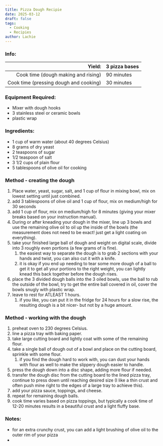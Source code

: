 ```yaml
---
title: Pizza Dough Recipie
date: 2025-03-12
draft: false
tags:
  - Cooking
  - Recipies
author: Lachie
---
```

### Info:

|                                 Yield: | 3 pizza bases |
| -------------------------------------: | ------------- |
|    Cook time (dough making and rising) | 90 minutes    |
| Cook time (pressing dough and cooking) | 30 minutes    |

### Equipment Required:
- Mixer with dough hooks
- 3 stainless steel or ceramic bowls
- plastic wrap

### Ingredients:
- 1 cup of warm water (about 40 degrees Celsius)
- 8 grams of dry yeast
- 2 teaspoons of sugar
- 1/2 teaspoon of salt
- 3 1/2 cups of plain flour
- 5 tablespoons of olive oil for cooking

### Method - creating the dough
1. Place water, yeast, sugar, salt, and 1 cup of flour in mixing bowl, mix on lowest setting until just combined.
2. add 3 tablespoons of olive oil and 1 cup of flour, mix on medium/high for 30 seconds
3. add 1 cup of flour, mix on medium/high for 8 minutes (giving your mixer breaks based on your instruction manual).
4. During or after kneading your dough in the mixer, line up 3 bowls and use the remaining olive oil to oil up the inside of the bowls (the measurement does not need to be exact! just get a light coating on everything).
5. take your finished large ball of dough and weight on digital scale, divide into 3 roughly even portions (a few grams of is fine).
	1. the easiest way to separate the dough is to grab 2 sections with your hands and twist, you can also cut it with a knife.
	2. it is okay if you end up needing to tear some more dough of a ball to get it to get all your portions to the right weight, you can lightly knead this back together before the dough rises.
6. place the 3 divided dough balls into the 3 oiled bowls, use the ball to rub the outside of the bowl, try to get the entire ball covered in oil, cover the bowls snugly with plastic wrap.
7. leave to rest for ATLEAST 1 hours.
	1. if you like, you can put it in the fridge for 24 hours for a slow rise, the resulting dough is a bit nicer- but not by a huge amount.

### Method - working with the dough
1. preheat oven to 230 degrees Celsius.
2. line a pizza tray with baking paper.
3. take large cutting board and lightly coat with some of the remaining flour.
4. take a single ball of dough out of a bowl and place on the cutting board, sprinkle with some flour.
	1. if you find the dough hard to work with, you can dust your hands with flour as well to make the slippery dough easier to handle.
5. press the dough down into a disc shape, adding more flour if needed.
6. transfer the dough disc from the cutting board to the lined pizza tray, continue to press down until reaching desired size (I like a thin crust and often push mine right to the edges of a large tray to achieve this).
7. add your pizza sauce, toppings, and cheese.
8. repeat for remaining dough balls.
9. cook time varies based on pizza toppings, but typically a cook time of 12-20 minutes results in a beautiful crust and a light fluffy base.

### Notes:
- for an extra crunchy crust, you can add a light brushing of olive oil to the outer rim of your pizza
- 